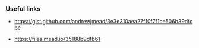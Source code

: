 ### Useful links

- https://gist.github.com/andrewjmead/3e3e310aea27f10f7f1ce506b39dfcbe

- https://files.mead.io/35188b9dfb61